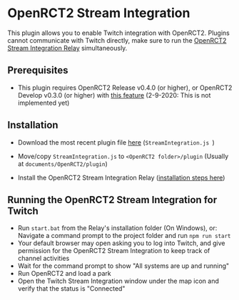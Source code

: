 # OpenRCT2 Stream Integration
This plugin allows you to enable Twitch integration with OpenRCT2. 
Plugins cannot communicate with Twitch directly, make sure to run the [OpenRCT2 Stream Integration Relay](https://github.com/oli414/OpenRCT2StreamIntegration) simultaneously.

## Prerequisites
- This plugin requires OpenRCT2 Release v0.4.0 (or higher), or OpenRCT2 Develop v0.3.0 (or higher) with [this feature](https://github.com/OpenRCT2/OpenRCT2/pull/12712) (2-9-2020: This is not implemented yet)

## Installation
- Download the most recent plugin file [here](https://github.com/oli414/StreamIntegrationPlugin/releases) (`StreamIntegration.js
`)
- Move/copy `StreamIntegration.js` to `<OpenRCT2 folder>/plugin` (Usually at `documents/OpenRCT2/plugin`)

- Install the OpenRCT2 Stream Integration Relay ([installation steps here](https://github.com/oli414/OpenRCT2StreamIntegration))

## Running the OpenRCT2 Stream Integration for Twitch
- Run `start.bat` from the Relay's installation folder (On Windows), or: Navigate a command prompt to the project folder and run `npm run start`
- Your default browser may open asking you to log into Twitch, and give permission for the OpenRCT2 Stream Integration to keep track of channel activities
- Wait for the command prompt to show "All systems are up and running"
- Run OpenRCT2 and load a park
- Open the Twitch Stream Integration window under the map icon and verify that the status is "Connected"
